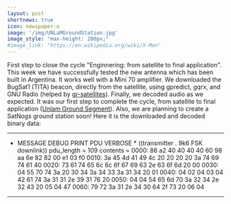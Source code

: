 ```yaml
---
layout: post
shortnews: true
icon: newspaper-o
image: '/img/UNLaMGroundStation.jpg'
image_style: "max-height: 200px;"
#image_link: "https://en.wikipedia.org/wiki/X-Men"
---
```

First step to close the cycle "Enginnering: from satellite to final application".
This week we have successfully tested the new antenna which has been built in Argentina. It works well with a Mini 70 amplifier. We downloaded the BugSat1 (TITA) beacon, directly from the satellite, using gpredict, gqrx, and GNU Radio (helped by <a href="https://github.com/daniestevez/gr-satellites">gr-satellites</a>). Finally, we decoded audio as we expected.
It was our first step to complete the cycle, from satellite to final application (<a href="https://ugs.unlam.edu.ar/#/browse/mine/demodash">Unlam Ground Segment</a>). Also, we are planning to create a SatNogs ground station soon!
Here it is the downloaded and decoded binary data:

***********************************
* MESSAGE DEBUG PRINT PDU VERBOSE *
((transmitter . 9k6 FSK downlink))
pdu_length = 109
contents = 
0000: 86 a2 40 40 40 40 60 98 aa 6e 82 82 00 e1 03 f0 
0010: 3a 45 4d 41 49 4c 20 20 20 20 3a 74 69 74 61 40 
0020: 73 61 74 65 6c 6c 6f 67 69 63 2e 63 6f 6d 20 00 
0030: 04 55 70 74 3a 20 30 34 3a 34 33 3a 31 34 20 01 
0040: 04 02 04 03 04 42 61 74 3a 31 31 2e 39 31 76 20 
0050: 04 04 54 65 6d 70 3a 32 34 2e 32 43 20 05 04 47 
0060: 79 72 3a 31 2e 34 30 64 2f 73 20 06 04 
***********************************
